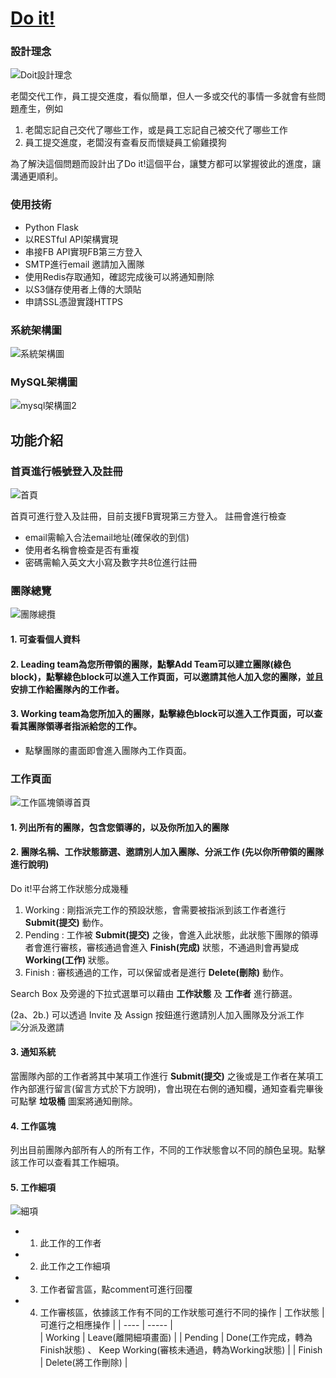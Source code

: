 # [Do it!](https://doitouob.com)

### 設計理念

![Doit設計理念](https://user-images.githubusercontent.com/60848391/127813772-9b303588-0d36-43ea-a6ca-c3aba4034396.png)

老闆交代工作，員工提交進度，看似簡單，但人一多或交代的事情一多就會有些問題產生，例如
1. 老闆忘記自己交代了哪些工作，或是員工忘記自己被交代了哪些工作
2. 員工提交進度，老闆沒有查看反而懷疑員工偷雞摸狗

為了解決這個問題而設計出了Do it!這個平台，讓雙方都可以掌握彼此的進度，讓溝通更順利。

### 使用技術

* Python Flask
* 以RESTful API架構實現
* 串接FB API實現FB第三方登入
* SMTP進行email 邀請加入團隊
* 使用Redis存取通知，確認完成後可以將通知刪除
* 以S3儲存使用者上傳的大頭貼
* 申請SSL憑證實踐HTTPS

### 系統架構圖

![系統架構圖](https://user-images.githubusercontent.com/60848391/127816439-e55aa085-b09e-4c95-b8c8-0d23f7569c24.png)

### MySQL架構圖
![mysql架構圖2](https://user-images.githubusercontent.com/60848391/127818729-4eacc077-5ca3-4f37-81af-0d44022a916c.png)

## 功能介紹

### 首頁進行帳號登入及註冊
![首頁](https://user-images.githubusercontent.com/60848391/127956269-1218844f-1466-41b0-b6fd-750ff32d4156.png)

首頁可進行登入及註冊，目前支援FB實現第三方登入。
註冊會進行檢查
* email需輸入合法email地址(確保收的到信)
* 使用者名稱會檢查是否有重複
* 密碼需輸入英文大小寫及數字共8位進行註冊

### 團隊總覽
![團隊總攬](https://user-images.githubusercontent.com/60848391/127984859-eafae573-1d6c-4154-9478-232fba83b58e.png)

#### 1. 可查看個人資料
#### 2. Leading team為您所帶領的團隊，點擊Add Team可以建立團隊(綠色block)，點擊綠色block可以進入工作頁面，可以邀請其他人加入您的團隊，並且安排工作給團隊內的工作者。
#### 3. Working team為您所加入的團隊，點擊綠色block可以進入工作頁面，可以查看其團隊領導者指派給您的工作。

* 點擊團隊的畫面即會進入團隊內工作頁面。

### 工作頁面

![工作區塊領導首頁](https://user-images.githubusercontent.com/60848391/127992532-95bb39d3-56a9-47da-80a0-510fa31355d1.png)

#### 1. 列出所有的團隊，包含您領導的，以及你所加入的團隊
#### 2. 團隊名稱、工作狀態篩選、邀請別人加入團隊、分派工作 (先以你所帶領的團隊進行說明)

Do it!平台將工作狀態分成幾種
1. Working : 剛指派完工作的預設狀態，會需要被指派到該工作者進行 __Submit(提交)__ 動作。
2. Pending : 工作被 __Submit(提交)__ 之後，會進入此狀態，此狀態下團隊的領導者會進行審核，審核通過會進入 __Finish(完成)__ 狀態，不通過則會再變成 __Working(工作)__ 狀態。
3. Finish : 審核通過的工作，可以保留或者是進行 __Delete(刪除)__ 動作。

Search Box 及旁邊的下拉式選單可以藉由 __工作狀態__ 及 __工作者__ 進行篩選。

(2a、2b.) 可以透過 Invite 及 Assign 按鈕進行邀請別人加入團隊及分派工作
![分派及邀請](https://user-images.githubusercontent.com/60848391/127992957-206087f6-fe5b-4fd1-a99f-c3c711a90f84.png)

#### 3. 通知系統

當團隊內部的工作者將其中某項工作進行 __Submit(提交)__ 之後或是工作者在某項工作內部進行留言(留言方式於下方說明)，會出現在右側的通知欄，通知查看完畢後可點擊 __垃圾桶__ 圖案將通知刪除。

#### 4. 工作區塊

列出目前團隊內部所有人的所有工作，不同的工作狀態會以不同的顏色呈現。點擊該工作可以查看其工作細項。

#### 5. 工作細項

![細項](https://user-images.githubusercontent.com/60848391/127996736-1d657bc8-89f4-47b0-bf1a-49bf2ec4f823.png)

* 1. 此工作的工作者
* 2. 此工作之工作細項
* 3. 工作者留言區，點comment可進行回覆
* 4. 工作審核區，依據該工作有不同的工作狀態可進行不同的操作
 | 工作狀態  | 可進行之相應操作 |
 | ---- | ----- |   
 | Working  |  Leave(離開細項畫面) |
 | Pending  |  Done(工作完成，轉為Finish狀態) 、 Keep Working(審核未通過，轉為Working狀態) |
 | Finish  |  Delete(將工作刪除) |


